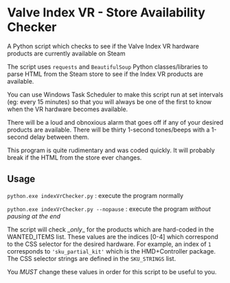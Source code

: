 # Valve Index VR - Store Availability Checker
A Python script which checks to see if the Valve Index VR hardware products are currently available on Steam

The script uses `requests` and `BeautifulSoup` Python classes/libraries to parse HTML from the Steam store to see if the Index VR products are available.

You can use Windows Task Scheduler to make this script run at set intervals (eg: every 15 minutes) so that you will always be one of the first to know when the VR hardware becomes available.

There will be a loud and obnoxious alarm that goes off if any of your desired products are available. There will be thirty 1-second tones/beeps with a 1-second delay between them.

This program is quite rudimentary and was coded quickly. It will probably break if the HTML from the store ever changes. 

## Usage

`python.exe indexVrChecker.py` : execute the program normally

`python.exe indexVrChecker.py --nopause` : execute the program *without pausing at the end*

The script will check \_*only*\_ for the products which are hard-coded in the WANTED_ITEMS list. These values are the indices [0-4] which correspond to the CSS selector for the desired hardware. For example, an index of `1` corresponds to `'sku_partial_kit'` which is the HMD+Controller package. The CSS selector strings are defined in the `SKU_STRINGS` list. 

You *MUST* change these values in order for this script to be useful to you.
